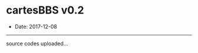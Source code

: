 # cartesBBS v0.2
  + Date: 2017-12-08
* * * * * * * * * * * * * * * * * * * * * * * * * * * * * * * 
source codes uploaded...
